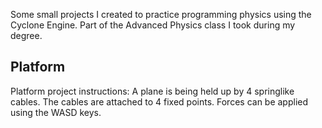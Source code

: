 Some small projects I created to practice programming physics using the Cyclone Engine. Part of the Advanced Physics class I took during my degree.


## Platform
Platform project instructions: A plane is being held up by 4 springlike cables. The cables are attached to 4 fixed points. Forces can be applied using the WASD keys.
